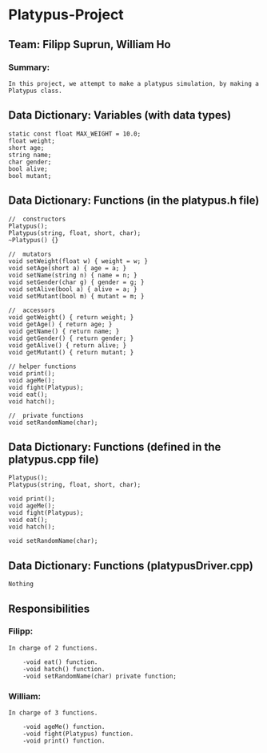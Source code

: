 # Platypus-Project

## Team: Filipp Suprun, William Ho

### Summary:  
    In this project, we attempt to make a platypus simulation, by making a Platypus class.
    
##  Data Dictionary: Variables (with data types)
    static const float MAX_WEIGHT = 10.0; 
    float weight;
    short age;
    string name;
    char gender;
    bool alive;
    bool mutant;
    
## Data Dictionary: Functions (in the platypus.h file)
    //  constructors
    Platypus(); 
    Platypus(string, float, short, char);
    ~Platypus() {}
    
    //  mutators
    void setWeight(float w) { weight = w; }
    void setAge(short a) { age = a; }
    void setName(string n) { name = n; }
    void setGender(char g) { gender = g; }
    void setAlive(bool a) { alive = a; }
    void setMutant(bool m) { mutant = m; }
    
    //  accessors
    void getWeight() { return weight; }
    void getAge() { return age; }
    void getName() { return name; }
    void getGender() { return gender; }
    void getAlive() { return alive; }
    void getMutant() { return mutant; }
    
    // helper functions
    void print();
    void ageMe();
    void fight(Platypus);
    void eat();
    void hatch();  
    
    //  private functions
    void setRandomName(char);
    
## Data Dictionary: Functions (defined in the platypus.cpp file)
    Platypus(); 
    Platypus(string, float, short, char);
    
    void print();
    void ageMe();
    void fight(Platypus);
    void eat();
    void hatch();  
    
    void setRandomName(char);
## Data Dictionary: Functions (platypusDriver.cpp)
    Nothing
    
## Responsibilities
### Filipp: 
    In charge of 2 functions. 
    
        -void eat() function.
        -void hatch() function.
        -void setRandomName(char) private function;
### William:  
    In charge of 3 functions. 
    
        -void ageMe() function.
        -void fight(Platypus) function.
        -void print() function.
